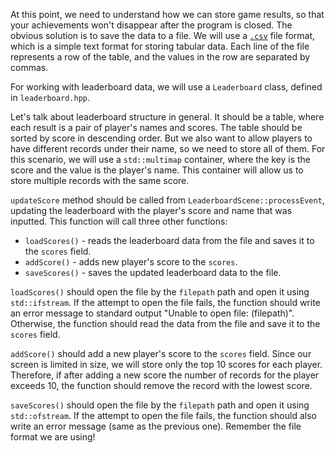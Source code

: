 At this point, we need to understand how we can store game results,
so that your achievements won't disappear after the program is closed.
The obvious solution is to save the data to a file.
We will use a [`.csv`](https://en.wikipedia.org/wiki/Comma-separated_values) file format,
which is a simple text format for storing tabular data.
Each line of the file represents a row of the table, and the values in the row are separated by commas.

For working with leaderboard data, we will use a `Leaderboard` class, defined in `leaderboard.hpp`.

Let's talk about leaderboard structure in general.
It should be a table, where each result is a pair of player's names and scores.
The table should be sorted by score in descending order.
But we also want to allow players to have different records under their name, so we need to store all of them.
For this scenario, we will use a `std::multimap` container,
where the key is the score and the value is the player's name.
This container will allow us to store multiple records with the same score.

`updateScore` method should be called from `LeaderboardScene::processEvent`, updating the leaderboard with the player's score and name that was inputted. This function will call three other functions:
- `loadScores()` - reads the leaderboard data from the file and saves it to the `scores` field.
- `addScore()` - adds new player's score to the `scores`.
- `saveScores()` - saves the updated leaderboard data to the file.

`loadScores()` should open the file by the `filepath` path and open it using `std::ifstream`. If the attempt to open the file fails, the function should write an error message to standard output "Unable to open file: (filepath)".
Otherwise, the function should read the data from the file and save it to the `scores` field.

`addScore()` should add a new player's score to the `scores` field.
Since our screen is limited in size, we will store only the top 10 scores for each player. Therefore, if after adding a new score the number of records for the player exceeds 10, the function should remove the record with the lowest score.

`saveScores()` should open the file by the `filepath` path and open it using `std::ofstream`. If the attempt to open the file fails, the function should also write an error message (same as the previous one). Remember the file format we are using!